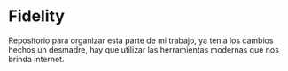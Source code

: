 Fidelity
========

Repositorio para organizar esta parte de mi trabajo, ya tenia los cambios hechos un desmadre, hay que utilizar las herramientas modernas que nos brinda internet.
